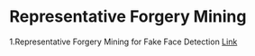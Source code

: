 # Representative Forgery Mining
1.Representative Forgery Mining for Fake Face Detection
[Link](https://drive.google.com/file/d/1_Tk6NK2vnsqoYHixNFRwdiHYnZSUqClw/view?usp=sharing)
